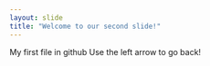 ```yaml
---
layout: slide
title: "Welcome to our second slide!"
---
```

My first file in github
Use the left arrow to go back!
